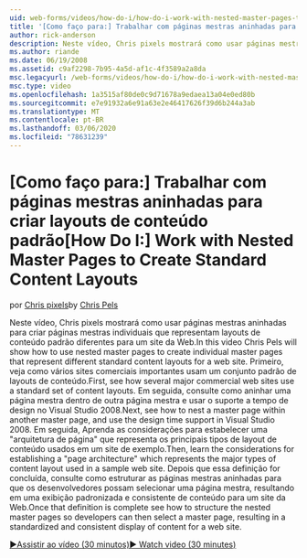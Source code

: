```yaml
---
uid: web-forms/videos/how-do-i/how-do-i-work-with-nested-master-pages-to-create-standard-content-layouts
title: '[Como faço para:] Trabalhar com páginas mestras aninhadas para criar layouts de conteúdo padrão | Microsoft Docs'
author: rick-anderson
description: Neste vídeo, Chris pixels mostrará como usar páginas mestras aninhadas para criar páginas mestras individuais que representam layouts de conteúdo padrão diferentes para um w...
ms.author: riande
ms.date: 06/19/2008
ms.assetid: c9af2298-7b95-4a5d-af1c-4f3589a2a8da
msc.legacyurl: /web-forms/videos/how-do-i/how-do-i-work-with-nested-master-pages-to-create-standard-content-layouts
msc.type: video
ms.openlocfilehash: 1a3515af80de0c9d71678a9edaea13a04e0ed80b
ms.sourcegitcommit: e7e91932a6e91a63e2e46417626f39d6b244a3ab
ms.translationtype: MT
ms.contentlocale: pt-BR
ms.lasthandoff: 03/06/2020
ms.locfileid: "78631239"
---
```

# <a name="how-do-i-work-with-nested-master-pages-to-create-standard-content-layouts"></a><span data-ttu-id="08be7-103">[Como faço para:] Trabalhar com páginas mestras aninhadas para criar layouts de conteúdo padrão</span><span class="sxs-lookup"><span data-stu-id="08be7-103">[How Do I:] Work with Nested Master Pages to Create Standard Content Layouts</span></span>

<span data-ttu-id="08be7-104">por [Chris pixels](https://twitter.com/chrispels)</span><span class="sxs-lookup"><span data-stu-id="08be7-104">by [Chris Pels](https://twitter.com/chrispels)</span></span>

<span data-ttu-id="08be7-105">Neste vídeo, Chris pixels mostrará como usar páginas mestras aninhadas para criar páginas mestras individuais que representam layouts de conteúdo padrão diferentes para um site da Web.</span><span class="sxs-lookup"><span data-stu-id="08be7-105">In this video Chris Pels will show how to use nested master pages to create individual master pages that represent different standard content layouts for a web site.</span></span> <span data-ttu-id="08be7-106">Primeiro, veja como vários sites comerciais importantes usam um conjunto padrão de layouts de conteúdo.</span><span class="sxs-lookup"><span data-stu-id="08be7-106">First, see how several major commercial web sites use a standard set of content layouts.</span></span> <span data-ttu-id="08be7-107">Em seguida, consulte como aninhar uma página mestra dentro de outra página mestra e usar o suporte a tempo de design no Visual Studio 2008.</span><span class="sxs-lookup"><span data-stu-id="08be7-107">Next, see how to nest a master page within another master page, and use the design time support in Visual Studio 2008.</span></span> <span data-ttu-id="08be7-108">Em seguida, Aprenda as considerações para estabelecer uma "arquitetura de página" que representa os principais tipos de layout de conteúdo usados em um site de exemplo.</span><span class="sxs-lookup"><span data-stu-id="08be7-108">Then, learn the considerations for establishing a "page architecture" which represents the major types of content layout used in a sample web site.</span></span> <span data-ttu-id="08be7-109">Depois que essa definição for concluída, consulte como estruturar as páginas mestras aninhadas para que os desenvolvedores possam selecionar uma página mestra, resultando em uma exibição padronizada e consistente de conteúdo para um site da Web.</span><span class="sxs-lookup"><span data-stu-id="08be7-109">Once that definition is complete see how to structure the nested master pages so developers can then select a master page, resulting in a standardized and consistent display of content for a web site.</span></span>

[<span data-ttu-id="08be7-110">&#9654;Assistir ao vídeo (30 minutos)</span><span class="sxs-lookup"><span data-stu-id="08be7-110">&#9654; Watch video (30 minutes)</span></span>](https://channel9.msdn.com/Blogs/ASP-NET-Site-Videos/how-do-i-work-with-nested-master-pages-to-create-standard-content-layouts)
